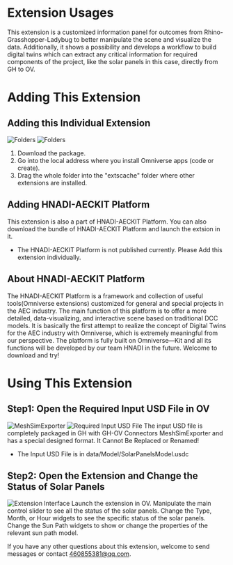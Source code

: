 # Extension Usages
This extension is a customized information panel for outcomes from Rhino-Grasshopper-Ladybug to better manipulate the scene and visualize the data.
Additionally, it shows a possibility and develops a workflow to build digital twins which can extract any critical information for required components of the project, like the solar panels in this case, directly from GH to OV. 


# Adding This Extension
## Adding this Individual Extension 
![Folders](pics\ADD1.png)
![Folders](pics\ADD2.png)
1. Download the package.
2. Go into the local address where you install Omniverse apps (code or create).
3. Drag the whole folder into the "extscache" folder where other extensions are installed.

## Adding HNADI-AECKIT Platform
This extension is also a part of HNADI-AECKIT Platform.
You can also download the bundle of HNADI-AECKIT Platform and launch the extsion in it.
* The HNADI-AECKIT Platform is not published currently. Please Add this extension individually.

## About HNADI-AECKIT Platform
The HNADI-AECKIT Platform is a framework and collection of useful tools(Omniverse extensions) customized for general and special projects in the AEC industry. 
The main function of this platform is to offer a more detailed, data-visualizing, and interactive scene based on traditional DCC models.
It is basically the first attempt to realize the concept of Digital Twins for the AEC industry with Omniverse, which is extremely meaningful from our perspective.
The platform is fully built on Omniverse—Kit and all its functions will be developed by our team HNADI in the future. 
Welcome to download and try!


# Using This Extension
## Step1: Open the Required Input USD File in OV
![MeshSimExporter](pics\FORMAT1.png)
![Required Input USD File](pics\FORMAT2.jpg)
The input USD file is completely packaged in GH with GH-OV Connectors MeshSimExporter and has a special designed format. 
It Cannot Be Replaced or Renamed!
* The Input USD File is in data/Model/SolarPanelsModel.usdc

## Step2: Open the Extension and Change the Status of Solar Panels
![Extension Interface](pics\INTERFACE.jpg)
Launch the extension in OV.
Manipulate the main control slider to see all the status of the solar panels.
Change the Type, Month, or Hour widgets to see the specific status of the solar panels.
Change the Sun Path widgets to show or change the properties of the relevant sun path model.

If you have any other questions about this extension, welcome to send messages or contact 460855381@qq.com.